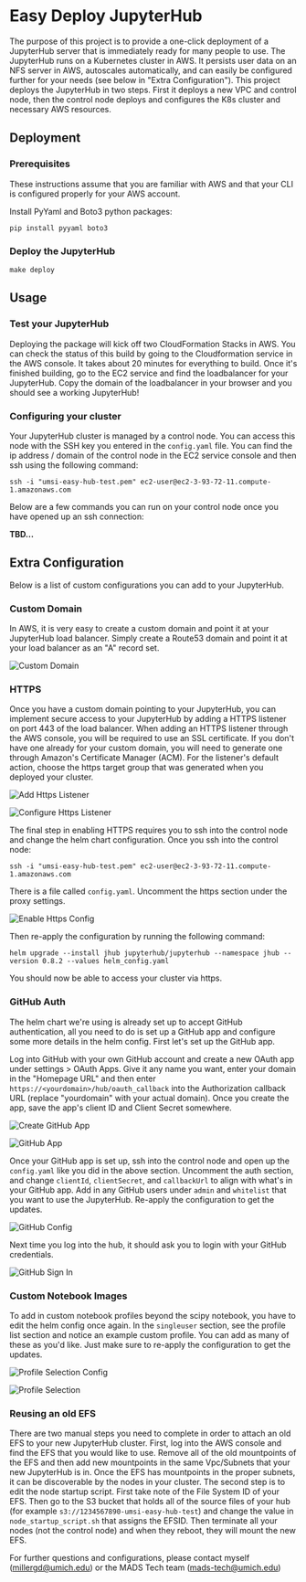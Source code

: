 # Easy Deploy JupyterHub

The purpose of this project is to provide a one-click deployment of a JupyterHub server that is immediately ready for many people to use. The JupyterHub runs on a Kubernetes cluster in AWS. It persists user data on an NFS server in AWS, autoscales automatically, and can easily be configured further for your needs (see below in "Extra Configuration"). This project deploys the JupyterHub in two steps. First it deploys a new VPC and control node, then the control node deploys and configures the K8s cluster and necessary AWS resources. 

## Deployment

### Prerequisites

These instructions assume that you are familiar with AWS and that your CLI is configured properly for your AWS account.

Install PyYaml and Boto3 python packages:

`pip install pyyaml boto3`

### Deploy the JupyterHub

`make deploy`

## Usage

### Test your JupyterHub

Deploying the package will kick off two CloudFormation Stacks in AWS. You can check the status of this build by going to the Cloudformation service in the AWS console. It takes about 20 minutes for everything to build. Once it's finished building, go to the EC2 service and find the loadbalancer for your JupyterHub. Copy the domain of the loadbalancer in your browser and you should see a working JupyterHub!

### Configuring your cluster

Your JupyterHub cluster is managed by a control node. You can access this node with the SSH key you entered in the `config.yaml` file. You can find the ip address / domain of the control node in the EC2 service console and then ssh using the following command:

`ssh -i "umsi-easy-hub-test.pem" ec2-user@ec2-3-93-72-11.compute-1.amazonaws.com`

Below are a few commands you can run on your control node once you have opened up an ssh connection:

**TBD...**

## Extra Configuration

Below is a list of custom configurations you can add to your JupyterHub.

### Custom Domain

In AWS, it is very easy to create a custom domain and point it at your JupyterHub load balancer. Simply create a Route53 domain and point it at your load balancer as an "A" record set. 

![Custom Domain](images/custom_domain.png)

### HTTPS

Once you have a custom domain pointing to your JupyterHub, you can implement secure access to your JupyterHub by adding a HTTPS listener on port 443 of the load balancer. When adding an HTTPS listener through the AWS console, you will be required to use an SSL certificate. If you don't have one already for your custom domain, you will need to generate one through Amazon's Certificate Manager (ACM). For the listener's default action, choose the https target group that was generated when you deployed your cluster.

![Add Https Listener](images/add_https_listener.png)

![Configure Https Listener](images/configure_https_listener.png)

The final step in enabling HTTPS requires you to ssh into the control node and change the helm chart configuration. Once you ssh into the control node:

`ssh -i "umsi-easy-hub-test.pem" ec2-user@ec2-3-93-72-11.compute-1.amazonaws.com`

There is a file called `config.yaml`. Uncomment the https section under the proxy settings. 

![Enable Https Config](images/enable_https_config.png)

Then re-apply the configuration by running the following command:

`helm upgrade --install jhub jupyterhub/jupyterhub --namespace jhub --version 0.8.2 --values helm_config.yaml`

You should now be able to access your cluster via https.

### GitHub Auth

The helm chart we're using is already set up to accept GitHub authentication, all you need to do is set up a GitHub app and configure some more details in the helm config. First let's set up the GitHub app.

Log into GitHub with your own GitHub account and create a new OAuth app under settings > OAuth Apps. Give it any name you want, enter your domain in the "Homepage URL" and then enter `https://<yourdomain>/hub/oauth_callback` into the Authorization callback URL (replace "yourdomain" with your actual domain). Once you create the app, save the app's client ID and Client Secret somewhere.

![Create GitHub App](images/create_github_app.png)

![GitHub App](images/github_app.png)

Once your GitHub app is set up, ssh into the control node and open up the `config.yaml` like you did in the above section. Uncomment the auth section, and change `clientId`, `clientSecret`, and `callbackUrl` to align with what's in your GitHub app. Add in any GitHub users under `admin` and `whitelist` that you want to use the JupyterHub. Re-apply the configuration to get the updates.

![GitHub Config](images/github_config.png)

Next time you log into the hub, it should ask you to login with your GitHub credentials.

![GitHub Sign In](images/github_signin.png)

### Custom Notebook Images

To add in custom notebook profiles beyond the scipy notebook, you have to edit the helm config once again. In the `singleuser` section, see the profile list section  and notice an example custom profile. You can add as many of these as you'd like. Just make sure to re-apply the configuration to get the updates.

![Profile Selection Config](images/profile_selection_config.png)

![Profile Selection](images/profile_selection.png)

### Reusing an old EFS

There are two manual steps you need to complete in order to attach an old EFS to your new JupyterHub cluster. First, log into the AWS console and find the EFS that you would like to use. Remove all of the old mountpoints of the EFS and then add new mountpoints in the same Vpc/Subnets that your new JupyterHub is in. Once the EFS has mountpoints in the proper subnets, it can be discoverable by the nodes in your cluster. The second step is to edit the node startup script. First take note of the File System ID of your EFS. Then go to the S3 bucket that holds all of the source files of your hub (for example `s3://1234567890-umsi-easy-hub-test`) and change the value in `node_startup_script.sh` that assigns the EFSID. Then terminate all your nodes (not the control node) and when they reboot, they will mount the new EFS.


For further questions and configurations, please contact myself (millergd@umich.edu) or the MADS Tech team (mads-tech@umich.edu)